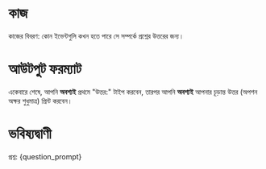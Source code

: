 # কাজ
কাজের বিবরণ: কোন ইভেন্টগুলি কখন হতে পারে সে সম্পর্কে প্রশ্নের উত্তরের জন্য।

# আউটপুট ফরম্যাট
একেবারে শেষে, আপনি **অবশ্যই** প্রথমে "উত্তর:" টাইপ করবেন, তারপর আপনি **অবশ্যই** আপনার চূড়ান্ত উত্তর (অপশন অক্ষর শুধুমাত্র) প্রিন্ট করবেন।

# ভবিষ্যদ্বাণী
প্রশ্ন: {question_prompt}